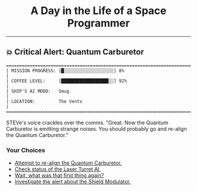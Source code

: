 <h1 align="center">A Day in the Life of a Space Programmer</h1>

---

<h2 id="node-88">💥 Critical Alert: Quantum Carburetor</h2>

```
========================================================================
| MISSION PROGRESS: [█░░░░░░░░░░░░░░░░░░░] 8%                                  |
| COFFEE LEVEL:     [██████████████████░░] 92%                                 |
| SHIP'S AI MOOD:   Smug                                                       |
| LOCATION:         The Vents                                                  |
========================================================================
```

STEVe's voice crackles over the comms. "Great. Now the Quantum Carburetor is emitting strange noises. You should probably go and re-align the Quantum Carburetor."



### Your Choices

*   [Attempt to re-align the Quantum Carburetor.](./README-0090.md)
*   [Check status of the Laser Turret AI.](./README-0072.md)
*   [Wait, what was that first thing again?](./README-0083.md)
*   [Investigate the alert about the Shield Modulator.](../stage-03/README-0105.md)
